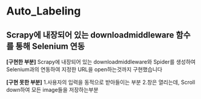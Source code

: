 # Auto_Labeling
Scrapy에 내장되어 있는 downloadmiddleware 함수를 통해 Selenium 연동
----------------------------------------------------------------------------------------
**[구현한 부분]**
Scrapy에 내장되어 있는 downloadmiddleware와 Spider를 생성하여 Selenium과의 연동하여 지정한 URL을 open하는것까지 구현했습니다

**[구현 못한 부분]**
1.사용자의 입력을 동적으로 받아들이는 부분
2.창은 열리는데, Scroll down하여 모든 image들을 저장하는부분
